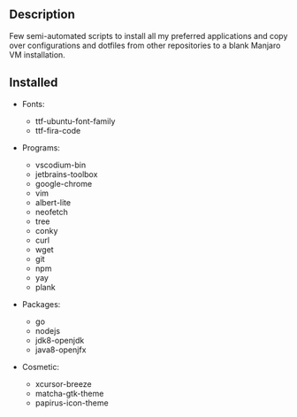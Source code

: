## Description

Few semi-automated scripts to install all my preferred applications and copy over configurations and dotfiles from other repositories to a blank Manjaro VM installation.

## Installed

* Fonts:
    * ttf-ubuntu-font-family
    * ttf-fira-code

* Programs:
    * vscodium-bin
    * jetbrains-toolbox
    * google-chrome
    * vim
    * albert-lite
    * neofetch
    * tree
    * conky
    * curl
    * wget
    * git
    * npm
    * yay
    * plank

* Packages:
    * go
    * nodejs
    * jdk8-openjdk
    * java8-openjfx
    
* Cosmetic:
    * xcursor-breeze
    * matcha-gtk-theme
    * papirus-icon-theme